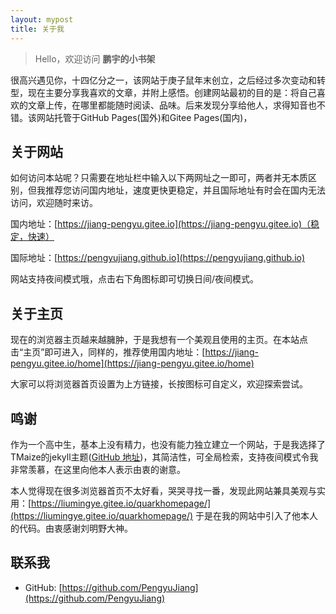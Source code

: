 ```yaml
---
layout: mypost
title: 关于我
---
```

> Hello，欢迎访问 **鹏宇的小书架**

很高兴遇见你，十四亿分之一，该网站于庚子鼠年末创立，之后经过多次变动和转型，现在主要分享我喜欢的文章，并附上感悟。创建网站最初的目的是：将自己喜欢的文章上传，在哪里都能随时阅读、品味。后来发现分享给他人，求得知音也不错。该网站托管于GitHub Pages(国外)和Gitee Pages(国内)，

## 关于网站

如何访问本站呢？只需要在地址栏中输入以下两网址之一即可，两者并无本质区别，但我推荐您访问国内地址，速度更快更稳定，并且国际地址有时会在国内无法访问，欢迎随时来访。

国内地址：[https://jiang-pengyu.gitee.io](https://jiang-pengyu.gitee.io)（稳定，快速）

国际地址：[https://pengyujiang.github.io](https://pengyujiang.github.io)

网站支持夜间模式哦，点击右下角图标即可切换日间/夜间模式。

## 关于主页

现在的浏览器主页越来越臃肿，于是我想有一个美观且使用的主页。在本站点击“主页”即可进入，同样的，推荐使用国内地址：[https://jiang-pengyu.gitee.io/home](https://jiang-pengyu.gitee.io/home)

大家可以将浏览器首页设置为上方链接，长按图标可自定义，欢迎探索尝试。

## 鸣谢

作为一个高中生，基本上没有精力，也没有能力独立建立一个网站，于是我选择了TMaize的jekyll主题([GitHub 地址](https://github.com/TMaize/tmaize-blog))，其简洁性，可全局检索，支持夜间模式令我非常羡慕，在这里向他本人表示由衷的谢意。

本人觉得现在很多浏览器首页不太好看，哭哭寻找一番，发现此网站兼具美观与实用：[https://liumingye.gitee.io/quarkhomepage/](https://liumingye.gitee.io/quarkhomepage/) 于是在我的网站中引入了他本人的代码。由衷感谢刘明野大神。

## 联系我

- GitHub: [https://github.com/PengyuJiang](https://github.com/PengyuJiang)
